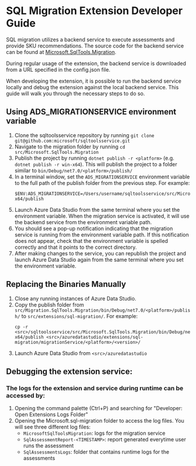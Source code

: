 # SQL Migration Extension Developer Guide

SQL migration utilizes a backend service to execute assessments and provide SKU recommendations. The source code for the backend service can be found at  [Microsoft.SqlTools.Migration](https://github.com/microsoft/sqltoolsservice/tree/main/src/Microsoft.SqlTools.Migration).

During regular usage of the extension, the backend service is downloaded from a URL specified in the config.json file.

When developing the extension, it is possible to run the backend service locally and debug the extension against the local backend service. This guide will walk you through the necessary steps to do so.

## Using ADS_MIGRATIONSERVICE environment variable

1. Clone the sqltoolsservice repository by running `git clone git@github.com:microsoft/sqltoolsservice.git`
1. Navigate to the migration folder by running `cd src/Microsoft.SqlTools.Migration`
1. Publish the project by running `dotnet publish -r <platform>` (e.g. `dotnet publish -r win-x64`). This will publish the project to a folder similar to `bin/Debug/net7.0/<platform>/publish/`
1. In a terminal window, set the `ADS_MIGRATIONSERVICE` environment variable to the full path of the publish folder from the previous step.
For example:
	```
	$ENV:ADS_MIGRATIONSERVICE=/Users/username/sqltoolsservice/src/Microsoft.SqlTools.Migration/bin/Debug/net7.0/win-x64/publish
	```
1. Launch Azure Data Studio from the same terminal where you set the environment variable. When the migration service is activated, it will use the backend service from the environment variable path.
1. You should see a pop-up notification indicating that the migration service is running from the environment variable path. If this notification does not appear, check that the environment variable is spelled correctly and that it points to the correct directory.
1. After making changes to the service, you can republish the project and launch Azure Data Studio again from the same terminal where you set the environment variable.

## Replacing the Binaries Manually

1. Close any running instances of Azure Data Studio.
1. Copy the publish folder from  `src/Migration.SqlTools.Migration/bin/Debug/net7.0/<platform>/publish/` to `src/extensions/sql-migration/`. For example:
	```
	cp -r <src>/sqltoolsservice/src/Microsoft.SqlTools.Migration/bin/Debug/net7.0/win-x64/publish <src>/azuredatastudio/extensions/sql-migration/migrationService/<platform>/<version>/
	```
1. Launch Azure Data Studio from `<src>/azuredatastudio`


## Debugging the extension service:

### The logs for the extension and service during runtime can be accessed by:

1. Opening the command palette (Ctrl+P) and searching for "Developer: Open Extensions Logs Folder"
2. Opening the Microsoft.sql-migration folder to access the log files. You will see three different log files:
	* `MicrosoftSqlToolsMigration`: logs for the migration service
	* `SqlAssessmentReport-<TIMESTAMP>`: report generated everytime user runs the assessment
	* `SqlAssessmentsLogs`: folder that contains runtime logs for the assessments
